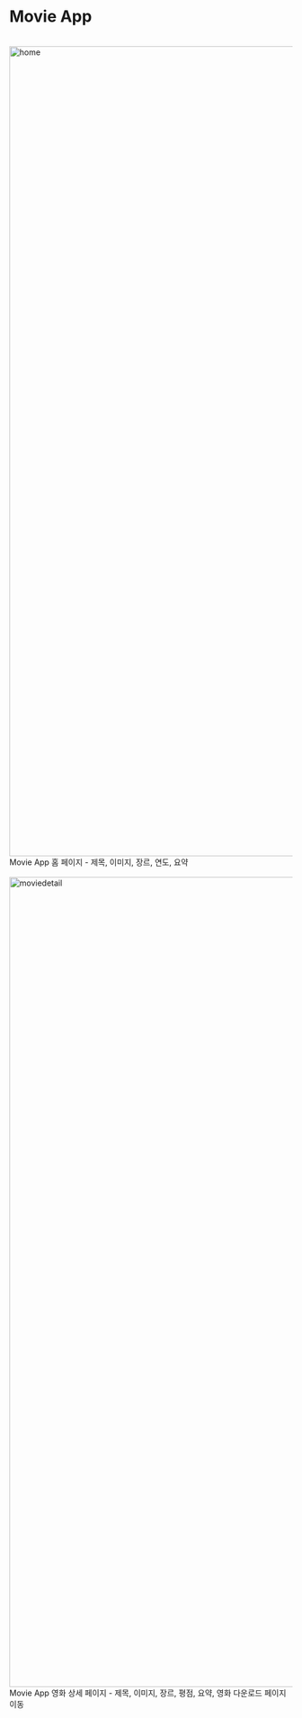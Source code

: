# Movie App
<br>
<img width="1440" alt="home" src="https://user-images.githubusercontent.com/102382351/207522547-99123b02-7518-40f9-996f-283edb2596fa.png">
Movie App 홈 페이지
- 제목, 이미지, 장르, 연도, 요약
<br>
<br>
<img width="1440" alt="moviedetail" src="https://user-images.githubusercontent.com/102382351/207522551-11b1c434-607e-4df3-90ed-03cd5014f066.png">
Movie App 영화 상세 페이지
- 제목, 이미지, 장르, 평점, 요약, 영화 다운로드 페이지 이동
